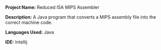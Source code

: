**Project Name:** Reduced ISA MIPS Assembler  

**Description:** A Java program that converts a MIPS assembly file into the correct machine code.  

**Languages Used:** Java  

**IDE:** Intellij
